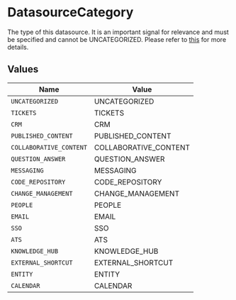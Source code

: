 # DatasourceCategory

The type of this datasource. It is an important signal for relevance and must be specified and cannot be UNCATEGORIZED. Please refer to [this](https://developers.glean.com/docs/indexing_api_datasource_category/) for more details.


## Values

| Name                    | Value                   |
| ----------------------- | ----------------------- |
| `UNCATEGORIZED`         | UNCATEGORIZED           |
| `TICKETS`               | TICKETS                 |
| `CRM`                   | CRM                     |
| `PUBLISHED_CONTENT`     | PUBLISHED_CONTENT       |
| `COLLABORATIVE_CONTENT` | COLLABORATIVE_CONTENT   |
| `QUESTION_ANSWER`       | QUESTION_ANSWER         |
| `MESSAGING`             | MESSAGING               |
| `CODE_REPOSITORY`       | CODE_REPOSITORY         |
| `CHANGE_MANAGEMENT`     | CHANGE_MANAGEMENT       |
| `PEOPLE`                | PEOPLE                  |
| `EMAIL`                 | EMAIL                   |
| `SSO`                   | SSO                     |
| `ATS`                   | ATS                     |
| `KNOWLEDGE_HUB`         | KNOWLEDGE_HUB           |
| `EXTERNAL_SHORTCUT`     | EXTERNAL_SHORTCUT       |
| `ENTITY`                | ENTITY                  |
| `CALENDAR`              | CALENDAR                |